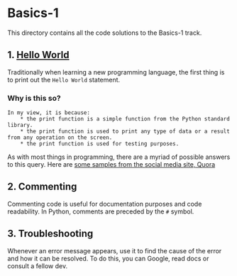 # Basics-1

This directory contains all the code solutions to the Basics-1 track.

## 1. [Hello World](Programming-In-Python\1-StackUp-Notes\Basics-1\Hello-World.py)

Traditionally when learning a new programming language, the first thing is to print out the ```Hello World``` statement.

### Why is this so?

    In my view, it is because:
        * the print function is a simple function from the Python standard library.
        * the print function is used to print any type of data or a result from any operation on the screen.
        * the print function is used for testing purposes.

 As with most things in programming, there are a myriad of possible answers to this query. Here are [some samples from the social media site, Quora](https://www.quora.com/Why-do-we-start-with-the-Hello-World?share=1)

## 2. Commenting

Commenting code is useful for documentation purposes and code readability.
In Python, comments are preceded by the ```#``` symbol.

## 3. Troubleshooting

Whenever an error message appears, use it to find the cause of the error and how it can be resolved.
To do this, you can Google, read docs or consult a fellow dev.
